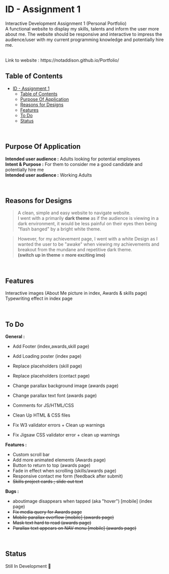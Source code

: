 # ID - Assignment 1
Interactive Development Assignment 1 (Personal Portfolio) <br>
 A functional website to display my skills, talents and inform the user more about me. The website should be responsive and interactive to impress the audience/user with my current programming knowledge and potentially hire me.

<br>
Link to website : https://notaddison.github.io/Portfolio/
<br>

## Table of Contents
- [ID - Assignment 1](#id---assignment-1)
  - [Table of Contents](#table-of-contents)
  - [Purpose Of Application](#purpose-of-application)
  - [Reasons for Designs](#reasons-for-designs)
  - [Features](#features)
  - [To Do](#to-do)
  - [Status](#status)

<br>

## Purpose Of Application
<b>Intended user audience :</b> Adults looking for potential employees<br>
<b>Intent & Purpose :</b> For them to consider me a good candidate and potentially hire me <br>
<b>Intended user audience :</b> Working Adults 

<br>


## Reasons for Designs
> A clean, simple and easy website to navigate website. <br>
I went with a primarily <b>dark theme</b> as if the audience is viewing in a dark environment, it would be less painful on their eyes then being "flash banged" by a bright white theme.

>However, for my achievement page, I went with a white Design as I wanted the user to be "awake" when viewing my achievements and breakout from the mundane and repetitive dark theme. <br>
<b>(switch up in theme = more exciting imo)</b>

<br>

## Features
Interactive images (About Me picture in index, Awards & skills page)<br>
Typewriting effect in index page

<br>

## To Do 
<b>General : </b>
- Add Footer (index,awards,skill page)
- Add Loading poster (index page)
- Replace placeholders (skill page)
- Replace placeholders (contact page)
- Change parallax background image (awards page)
- Change parallax text font (awards page)

- Comments for JS/HTML/CSS
- Clean Up HTML & CSS files
- Fix W3 validator errors + Clean up warnings 
- Fix Jigsaw CSS validator error + clean up warnings

<b>Features :</b>
- Custom scroll bar
- Add more animated elements (Awards page)
- Button to return to top (awards page)
- Fade in effect when scrolling (skills/awards page)
- Responsive contact me form (feedback after submit)
- ~~Skills project cards ; slide out text~~

<b>Bugs :</b>
- aboutimage disappears when tapped (aka "hover") [mobile] (index page)
- ~~Fix media query for Awards page~~
- ~~Mobile parallax overflow [mobile] (awards page)~~
- ~~Mask text hard to read (awards page)~~
- ~~Parallax text appears on NAV menu [mobile] (awards page)~~

<br>

## Status
Still In Development 📝